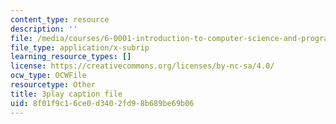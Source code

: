 ```yaml
---
content_type: resource
description: ''
file: /media/courses/6-0001-introduction-to-computer-science-and-programming-in-python-fall-2016/8f01f9c16ce0d3402fd98b689be69b06_5McjE8e5gIg.srt
file_type: application/x-subrip
learning_resource_types: []
license: https://creativecommons.org/licenses/by-nc-sa/4.0/
ocw_type: OCWFile
resourcetype: Other
title: 3play caption file
uid: 8f01f9c1-6ce0-d340-2fd9-8b689be69b06
---
```

